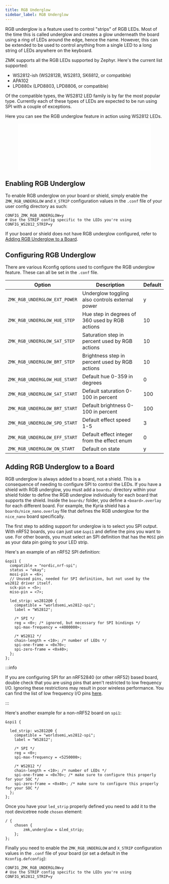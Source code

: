 ```yaml
---
title: RGB Underglow
sidebar_label: RGB Underglow
---
```


RGB underglow is a feature used to control "strips" of RGB LEDs. Most of the time this is called underglow and creates a glow underneath the board using a ring of LEDs around the edge, hence the name. However, this can be extended to be used to control anything from a single LED to a long string of LEDs anywhere on the keyboard.

ZMK supports all the RGB LEDs supported by Zephyr. Here's the current list supported:

- WS2812-ish (WS2812B, WS2813, SK6812, or compatible)
- APA102
- LPD880x (LPD8803, LPD8806, or compatible)

Of the compatible types, the WS2812 LED family is by far the most popular type. Currently each of these types of LEDs are expected to be run using SPI with a couple of exceptions.

Here you can see the RGB underglow feature in action using WS2812 LEDs.

<figure class="video-container">
  <iframe src="//www.youtube.com/embed/2KJkq8ssDU0" frameborder="0" allowfullscreen width="100%"></iframe>
</figure>

## Enabling RGB Underglow

To enable RGB underglow on your board or shield, simply enable the `ZMK_RGB_UNDERGLOW` and `X_STRIP` configuration values in the `.conf` file of your user config directory as such:

```
CONFIG_ZMK_RGB_UNDERGLOW=y
# Use the STRIP config specific to the LEDs you're using
CONFIG_WS2812_STRIP=y
```

If your board or shield does not have RGB underglow configured, refer to [Adding RGB Underglow to a Board](#adding-rgb-underglow-to-a-board).

## Configuring RGB Underglow

There are various Kconfig options used to configure the RGB underglow feature. These can all be set in the `.conf` file.

| Option                        | Description                                     | Default |
| ----------------------------- | ----------------------------------------------- | ------- |
| `ZMK_RGB_UNDERGLOW_EXT_POWER` | Underglow toggling also controls external power | y       |
| `ZMK_RGB_UNDERGLOW_HUE_STEP`  | Hue step in degrees of 360 used by RGB actions  | 10      |
| `ZMK_RGB_UNDERGLOW_SAT_STEP`  | Saturation step in percent used by RGB actions  | 10      |
| `ZMK_RGB_UNDERGLOW_BRT_STEP`  | Brightness step in percent used by RGB actions  | 10      |
| `ZMK_RGB_UNDERGLOW_HUE_START` | Default hue 0-359 in degrees                    | 0       |
| `ZMK_RGB_UNDERGLOW_SAT_START` | Default saturation 0-100 in percent             | 100     |
| `ZMK_RGB_UNDERGLOW_BRT_START` | Default brightness 0-100 in percent             | 100     |
| `ZMK_RGB_UNDERGLOW_SPD_START` | Default effect speed 1-5                        | 3       |
| `ZMK_RGB_UNDERGLOW_EFF_START` | Default effect integer from the effect enum     | 0       |
| `ZMK_RGB_UNDERGLOW_ON_START`  | Default on state                                | y       |

## Adding RGB Underglow to a Board

RGB underglow is always added to a board, not a shield. This is a consequence of needing to configure SPI to control the LEDs.
If you have a shield with RGB underglow, you must add a `boards/` directory within your shield folder to define the RGB underglow individually for each board that supports the shield.
Inside the `boards/` folder, you define a `<board>.overlay` for each different board.
For example, the Kyria shield has a `boards/nice_nano.overlay` file that defines the RGB underglow for the `nice_nano` board specifically.

The first step to adding support for underglow is to select you SPI output. With nRF52 boards, you can just use `&spi1` and define the pins you want to use.
For other boards, you must select an SPI definition that has the `MOSI` pin as your data pin going to your LED strip.

Here's an example of an nRF52 SPI definition:

```
&spi1 {
  compatible = "nordic,nrf-spi";
  status = "okay";
  mosi-pin = <6>;
  // Unused pins, needed for SPI definition, but not used by the ws2812 driver itself.
  sck-pin = <5>;
  miso-pin = <7>;

  led_strip: ws2812@0 {
    compatible = "worldsemi,ws2812-spi";
    label = "WS2812";

    /* SPI */
    reg = <0>; /* ignored, but necessary for SPI bindings */
    spi-max-frequency = <4000000>;

    /* WS2812 */
    chain-length = <10>; /* number of LEDs */
    spi-one-frame = <0x70>;
    spi-zero-frame = <0x40>;
  };
};
```

:::info

If you are configuring SPI for an nRF52840 (or other nRF52) based board, double check that you are using pins that aren't restricted to low frequency I/O.
Ignoring these restrictions may result in poor wireless performance. You can find the list of low frequency I/O pins [here](https://infocenter.nordicsemi.com/index.jsp?topic=%2Fps_nrf52840%2Fpin.html&cp=4_0_0_6_0).

:::

Here's another example for a non-nRF52 board on `spi1`:

```
&spi1 {

  led_strip: ws2812@0 {
    compatible = "worldsemi,ws2812-spi";
    label = "WS2812";

    /* SPI */
    reg = <0>;
    spi-max-frequency = <5250000>;

    /* WS2812 */
    chain-length = <10>; /* number of LEDs */
    spi-one-frame = <0x70>; /* make sure to configure this properly for your SOC */
    spi-zero-frame = <0x40>; /* make sure to configure this properly for your SOC */
  };
};
```

Once you have your `led_strip` properly defined you need to add it to the root devicetree node `chosen` element:

```
/ {
	chosen {
		zmk,underglow = &led_strip;
	};
};
```

Finally you need to enable the `ZMK_RGB_UNDERGLOW` and `X_STRIP` configuration values in the `.conf` file of your board (or set a default in the `Kconfig.defconfig`):

```
CONFIG_ZMK_RGB_UNDERGLOW=y
# Use the STRIP config specific to the LEDs you're using
CONFIG_WS2812_STRIP=y
```
